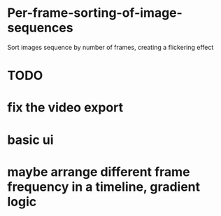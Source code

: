 # Per-frame-sorting-of-image-sequences
Sort images sequence by number of frames, creating a flickering effect

# TODO
# fix the video export
# basic ui
# maybe arrange different frame frequency in a timeline, gradient logic
